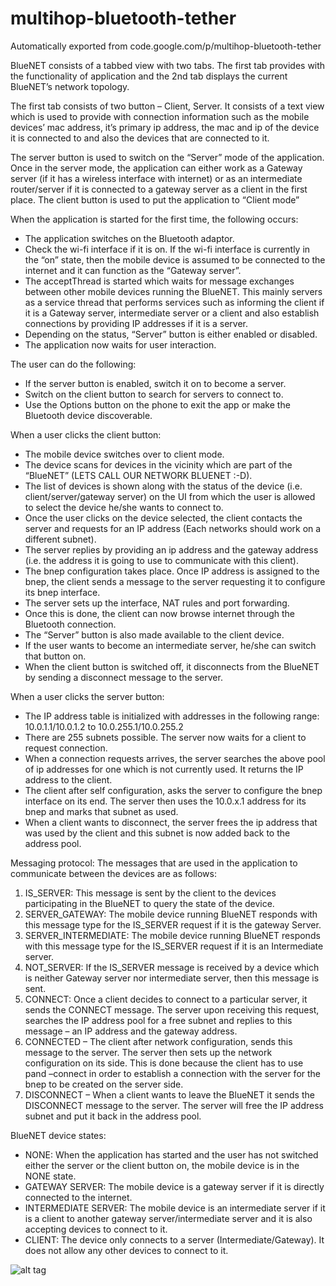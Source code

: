 
# multihop-bluetooth-tether
Automatically exported from code.google.com/p/multihop-bluetooth-tether

BlueNET consists of a tabbed view with two tabs. The first tab provides with the functionality of application and the 2nd tab displays the current BlueNET’s network topology. 

The first tab consists of two button – Client, Server. It consists of a text view which is used to provide with connection information such as the mobile devices’ mac address, it’s primary ip address, the mac and ip of the device it is connected to and also the devices that are connected to it.

The server button is used to switch on the “Server” mode of the application. Once in the server mode, the application can either work as a Gateway server (if it has a wireless interface with internet) or as an intermediate router/server if it is connected to a gateway server as a client in the first place. The client button is used to put the application to “Client mode”

When the application is started for the first time, the following occurs:
* The application switches on the Bluetooth adaptor.
* Check the wi-fi interface if it is on. If the wi-fi interface is currently in the “on” state, then the mobile device is assumed to be connected to the internet and it can function as the “Gateway server”.
* The acceptThread is started which waits for message exchanges between other mobile devices running the BlueNET. This mainly servers as a service thread that performs services such as informing the client if it is a Gateway server, intermediate server or a client and also establish connections by providing IP addresses if it is a server.
* Depending on the status, “Server” button is either enabled or disabled.
* The application now waits for user interaction.

The user can do the following:
* If the server button is enabled, switch it on to become a server.
* Switch on the client button to search for servers to connect to.
* Use the Options button on the phone to exit the app or make the Bluetooth device discoverable.

When a user clicks the client button:
* The mobile device switches over to client mode.
* The device scans for devices in the vicinity which are part of the “BlueNET” (LETS CALL OUR NETWORK BLUENET :-D).
* The list of devices is shown along with the status of the device (i.e. client/server/gateway server) on the UI from which the user is allowed to select the device he/she wants to connect to.
* Once the user clicks on the device selected, the client contacts the server and requests for an IP address (Each networks should work on a different subnet).
* The server replies by providing an ip address and the gateway address (i.e. the address it is going to use to communicate with this client). 
* The bnep configuration takes place. Once IP address is assigned to the bnep, the client sends a message to the server requesting it to configure its bnep interface.
* The server sets up the interface, NAT rules and port forwarding.
* Once this is done, the client can now browse internet through the Bluetooth connection.
* The “Server” button is also made available to the client device.
* If the user wants to become an intermediate server, he/she can switch that button on.
* When the client button is switched off, it disconnects from the BlueNET by sending a disconnect message to the server.

When a user clicks the server button:
* The IP address table is initialized with addresses in the following range:
10.0.1.1/10.0.1.2 to 10.0.255.1/10.0.255.2
* There are 255 subnets possible. The server now waits for a client to request connection.
* When a connection requests arrives, the server searches the above pool of ip addresses for one which is not currently used. It returns the IP address to the client.
* The client after self configuration, asks the server to configure the bnep interface on its end. The server then uses the 10.0.x.1 address for its bnep and marks that subnet as used.
* When a client wants to disconnect, the server frees the ip address that was used by the client and this subnet is now added back to the address pool.

Messaging protocol:
The messages that are used in the application to communicate between the devices are as follows:
1) IS_SERVER: This message is sent by the client to the devices participating in the BlueNET to query the state of the device.
2) SERVER_GATEWAY: The mobile device running BlueNET responds with this message type for the IS_SERVER request if it is the gateway Server.
3) SERVER_INTERMEDIATE: The mobile device running BlueNET responds with this message type for the IS_SERVER request if it is an Intermediate server. 
4) NOT_SERVER: If the IS_SERVER message is received by a device which is neither Gateway server nor intermediate server, then this message is sent.
5) CONNECT: Once a client decides to connect to a particular server, it sends the CONNECT message. The server upon receiving this request, searches the IP address pool for a free subnet and replies to this message – an IP address and the gateway address.
6) CONNECTED – The client after network configuration, sends this message to the server. The server then sets up the network configuration on its side. This is done because the client has to use pand –connect in order to establish a connection with the server for the bnep to be created on the server side.
7) DISCONNECT – When a client wants to leave the BlueNET it sends the DISCONNECT message to the server. The server will free the IP address subnet and put it back in the address pool.


BlueNET device states:

* NONE: When the application has started and the user has not switched either the server or the client button on, the mobile device is in the NONE state.
* GATEWAY SERVER: The mobile device is a gateway server if it is directly connected to the internet.
* INTERMEDIATE SERVER: The mobile device is an intermediate server if it is a client to another gateway server/intermediate server and it is also accepting devices to connect to it.
* CLIENT: The device only connects to a server (Intermediate/Gateway). It does not allow any other devices to connect to it.

![alt tag](https://github.com/sarun87/multihop-bluetooth-tether/blob/master/HelloTab/screenshots/Multihop-Application_Workflow-black.jpg?raw=true)

